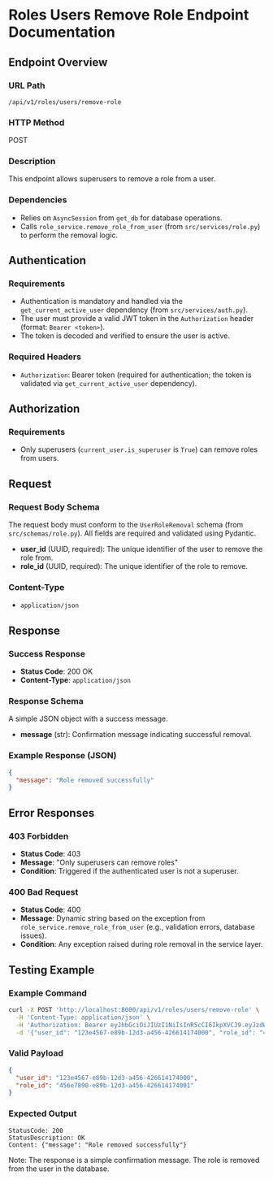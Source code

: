 # Roles Users Remove Role Endpoint Documentation

## Endpoint Overview

### URL Path
`/api/v1/roles/users/remove-role`

### HTTP Method
POST

### Description
This endpoint allows superusers to remove a role from a user.

### Dependencies
- Relies on `AsyncSession` from `get_db` for database operations.
- Calls `role_service.remove_role_from_user` (from `src/services/role.py`) to perform the removal logic.

## Authentication

### Requirements
- Authentication is mandatory and handled via the `get_current_active_user` dependency (from `src/services/auth.py`).
- The user must provide a valid JWT token in the `Authorization` header (format: `Bearer <token>`).
- The token is decoded and verified to ensure the user is active.

### Required Headers
- `Authorization`: Bearer token (required for authentication; the token is validated via `get_current_active_user` dependency).

## Authorization

### Requirements
- Only superusers (`current_user.is_superuser` is `True`) can remove roles from users.

## Request

### Request Body Schema
The request body must conform to the `UserRoleRemoval` schema (from `src/schemas/role.py`). All fields are required and validated using Pydantic.

- **user_id** (UUID, required): The unique identifier of the user to remove the role from.
- **role_id** (UUID, required): The unique identifier of the role to remove.

### Content-Type
- `application/json`

## Response

### Success Response
- **Status Code**: 200 OK
- **Content-Type**: `application/json`

### Response Schema
A simple JSON object with a success message.

- **message** (str): Confirmation message indicating successful removal.

### Example Response (JSON)
```json
{
  "message": "Role removed successfully"
}
```

## Error Responses

### 403 Forbidden
- **Status Code**: 403
- **Message**: "Only superusers can remove roles"
- **Condition**: Triggered if the authenticated user is not a superuser.

### 400 Bad Request
- **Status Code**: 400
- **Message**: Dynamic string based on the exception from `role_service.remove_role_from_user` (e.g., validation errors, database issues).
- **Condition**: Any exception raised during role removal in the service layer.

## Testing Example

### Example Command
```bash
curl -X POST 'http://localhost:8000/api/v1/roles/users/remove-role' \
  -H 'Content-Type: application/json' \
  -H 'Authorization: Bearer eyJhbGciOiJIUzI1NiIsInR5cCI6IkpXVCJ9.eyJzdWIiOiJhZG1pbiIsImV4cCI6MTc1ODg3MDc4OH0.GrXDnxCPAYJxm3rG33_0bP3hMJXTu5FX68uHHF1WV1I' \
  -d '{"user_id": "123e4567-e89b-12d3-a456-426614174000", "role_id": "456e7890-e89b-12d3-a456-426614174001"}'
```

### Valid Payload
```json
{
  "user_id": "123e4567-e89b-12d3-a456-426614174000",
  "role_id": "456e7890-e89b-12d3-a456-426614174001"
}
```

### Expected Output
```
StatusCode: 200
StatusDescription: OK
Content: {"message": "Role removed successfully"}
```

Note: The response is a simple confirmation message. The role is removed from the user in the database.